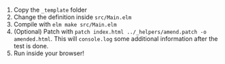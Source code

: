1. Copy the `_template` folder
2. Change the definition inside `src/Main.elm`
3. Compile with `elm make src/Main.elm`
4. (Optional) Patch with
   `patch index.html ../_helpers/amend.patch -o amended.html`.
   This will `console.log` some additional information after the test is done.
5. Run inside your browser!
